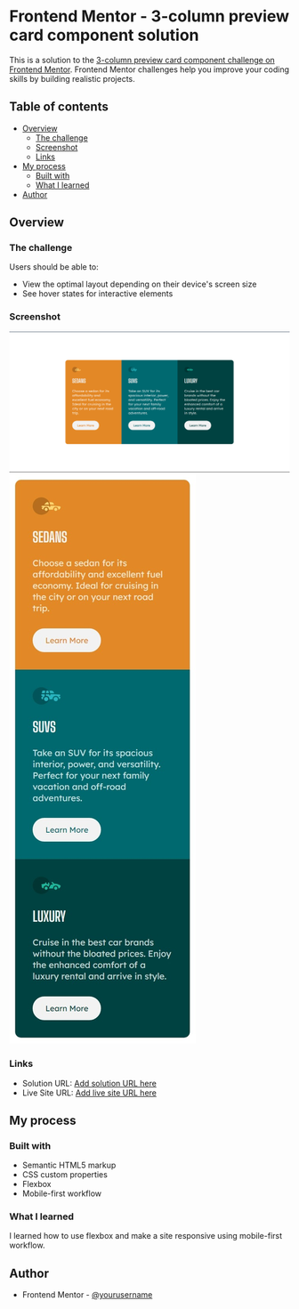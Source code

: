 # Frontend Mentor - 3-column preview card component solution

This is a solution to the [3-column preview card component challenge on Frontend Mentor](https://www.frontendmentor.io/challenges/3column-preview-card-component-pH92eAR2-). Frontend Mentor challenges help you improve your coding skills by building realistic projects. 

## Table of contents

- [Overview](#overview)
  - [The challenge](#the-challenge)
  - [Screenshot](#screenshot)
  - [Links](#links)
- [My process](#my-process)
  - [Built with](#built-with)
  - [What I learned](#what-i-learned)
- [Author](#author)

## Overview

### The challenge

Users should be able to:

- View the optimal layout depending on their device's screen size
- See hover states for interactive elements

### Screenshot

![](./desktop-screenshot.png)
![](./mobile-screenshot.jpeg)

### Links

- Solution URL: [Add solution URL here](https://github.com/Aniket200-ind/3-column-preview-card)
- Live Site URL: [Add live site URL here](https://aniket200-ind.github.io/3-column-preview-card)

## My process

### Built with

- Semantic HTML5 markup
- CSS custom properties
- Flexbox
- Mobile-first workflow

### What I learned
I learned how to use flexbox and make a site responsive using mobile-first workflow.

## Author

- Frontend Mentor - [@yourusername](https://www.frontendmentor.io/profile/Aniket200-ind)